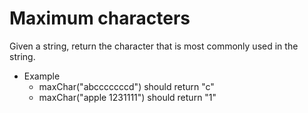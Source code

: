 # Maximum characters

Given a string, return the character that is most commonly used in the string.

- Example
    - maxChar("abcccccccd") should return "c"
    - maxChar("apple 1231111") should return "1"